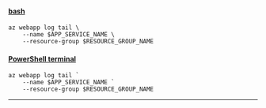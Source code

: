 #### [bash](#tab/terminal-bash)

```azurecli
az webapp log tail \
    --name $APP_SERVICE_NAME \
    --resource-group $RESOURCE_GROUP_NAME
```
#### [PowerShell terminal](#tab/terminal-powershell)

```azurecli
az webapp log tail `
    --name $APP_SERVICE_NAME `
    --resource-group $RESOURCE_GROUP_NAME
```

---

